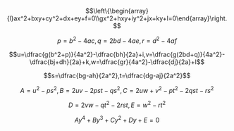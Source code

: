 $$\left\{\begin{array}{l}ax^2+bxy+cy^2+dx+ey+f=0\\gx^2+hxy+iy^2+jx+ky+l=0\end{array}\right.$$

$$p=b^2-4ac,q=2bd-4ae,r=d^2-4af$$

$$u=\dfrac{g(b^2+p)}{4a^2}-\dfrac{bh}{2a}+i,v=\dfrac{g(2bd+q)}{4a^2}-\dfrac{bj+dh}{2a}+k,w=\dfrac{gr}{4a^2}-\dfrac{dj}{2a}+l$$

$$s=\dfrac{bg-ah}{2a^2},t=\dfrac{dg-aj}{2a^2}$$

$$A=u^2-ps^2,B=2uv-2pst-qs^2,C=2uw+v^2-pt^2-2qst-rs^2$$

$$D=2vw-qt^2-2rst,E=w^2-rt^2$$

$$Ay^4+By^3+Cy^2+Dy+E=0$$